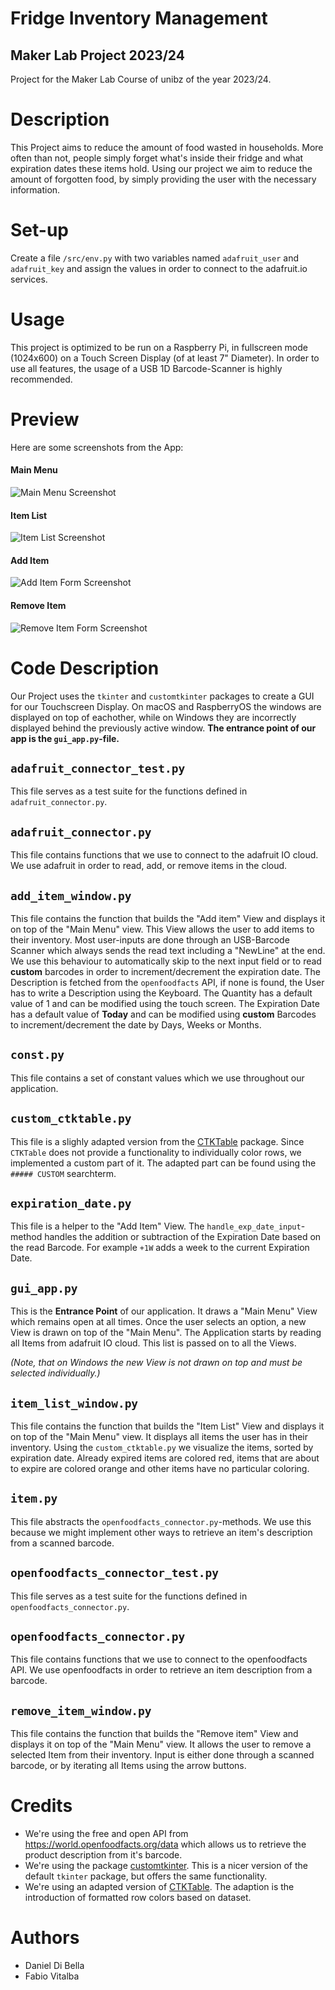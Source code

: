 # Fridge Inventory Management
## Maker Lab Project 2023/24
Project for the Maker Lab Course of unibz of the year 2023/24.

# Description
This Project aims to reduce the amount of food wasted in households. More often than not, people simply forget what's inside their fridge and what expiration dates these items hold. Using our project we aim to reduce the amount of forgotten food, by simply providing the user with the necessary information.

# Set-up
Create a file `/src/env.py` with two variables named `adafruit_user` and `adafruit_key` and assign the values in order to connect to the adafruit.io services.

# Usage
This project is optimized to be run on a Raspberry Pi, in fullscreen mode (1024x600) on a Touch Screen Display (of at least 7" Diameter). In order to use all features, the usage of a USB 1D Barcode-Scanner is highly recommended.

# Preview
Here are some screenshots from the App:
#### Main Menu
![Main Menu Screenshot](media/main-menu.png)
#### Item List
![Item List Screenshot](media/item-list.png)
#### Add Item
![Add Item Form Screenshot](media/add-item.png)
#### Remove Item
![Remove Item Form Screenshot](media/remove-item.png)

# Code Description
Our Project uses the `tkinter` and `customtkinter` packages to create a GUI for our Touchscreen Display. On macOS and RaspberryOS the windows are displayed on top of eachother, while on Windows they are incorrectly displayed behind the previously active window.
**The entrance point of our app is the `gui_app.py`-file.**

## `adafruit_connector_test.py`
This file serves as a test suite for the functions defined in `adafruit_connector.py`.
## `adafruit_connector.py`
This file contains functions that we use to connect to the adafruit IO cloud. We use adafruit in order to read, add, or remove items in the cloud.
## `add_item_window.py`
This file contains the function that builds the "Add item" View and displays it on top of the "Main Menu" view. This View allows the user to add items to their inventory. Most user-inputs are done through an USB-Barcode Scanner which always sends the read text including a "NewLine" at the end. We use this behaviour to automatically skip to the next input field or to read **custom** barcodes in order to increment/decrement the expiration date. The Description is fetched from the `openfoodfacts` API, if none is found, the User has to write a Description using the Keyboard. The Quantity has a default value of 1 and can be modified using the touch screen. The Expiration Date has a default value of **Today** and can be modified using **custom** Barcodes to increment/decrement the date by Days, Weeks or Months.
## `const.py`
This file contains a set of constant values which we use throughout our application.
## `custom_ctktable.py`
This file is a slighly adapted version from the [CTKTable](https://github.com/Akascape/CTkTable/tree/main) package. Since `CTKTable` does not provide a functionality to individually color rows, we implemented a custom part of it. The adapted part can be found using the `##### CUSTOM` searchterm.
## `expiration_date.py`
This file is a helper to the "Add Item" View. The `handle_exp_date_input`-method handles the addition or subtraction of the Expiration Date based on the read Barcode. For example `+1W` adds a week to the current Expiration Date.
## `gui_app.py`
This is the **Entrance Point** of our application. It draws a "Main Menu" View which remains open at all times. Once the user selects an option, a new View is drawn on top of the "Main Menu".
The Application starts by reading all Items from adafruit IO cloud. This list is passed on to all the Views.

_(Note, that on Windows the new View is not drawn on top and must be selected individually.)_
## `item_list_window.py`
This file contains the function that builds the "Item List" View and displays it on top of the "Main Menu" view. It displays all items the user has in their inventory. Using the `custom_ctktable.py` we visualize the items, sorted by expiration date. Already expired items are colored red, items that are about to expire are colored orange and other items have no particular coloring.
## `item.py`
This file abstracts the `openfoodfacts_connector.py`-methods. We use this because we might implement other ways to retrieve an item's description from a scanned barcode.
## `openfoodfacts_connector_test.py`
This file serves as a test suite for the functions defined in `openfoodfacts_connector.py`.
## `openfoodfacts_connector.py`
This file contains functions that we use to connect to the openfoodfacts API. We use openfoodfacts in order to retrieve an item description from a barcode.
## `remove_item_window.py`
This file contains the function that builds the "Remove item" View and displays it on top of the "Main Menu" view. It allows the user to remove a selected Item from their inventory. Input is either done through a scanned barcode, or by iterating all Items using the arrow buttons.

# Credits
* We're using the free and open API from https://world.openfoodfacts.org/data which allows us to retrieve the product description from it's barcode.
* We're using the package [customtkinter](https://github.com/TomSchimansky/CustomTkinter). This is a nicer version of the default `tkinter` package, but offers the same functionality.
* We're using an adapted version of [CTKTable](https://github.com/Akascape/CTkTable/tree/main). The adaption is the introduction of formatted row colors based on dataset.

# Authors
* Daniel Di Bella
* Fabio Vitalba
